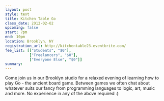 ```yaml
---
layout: post
style: text
title: Kitchen Table Go
class_date: 2012-02-02
upcoming: false
start: 7pm
end: 10pm
location: Brooklyn, NY
registration_url: http://kitchentable23.eventbrite.com/
fee_list: [["Students", "$0"],
           ["Freelancers", "$0"],
           ["Everyone Else", "$0"]]
summary: 
---
```


Come join us in our Brooklyn studio for a relaxed evening of learning how to play Go - the ancient board game. Between games we often chat about whatever suits our fancy from programming languages to logic, art, music and more. No experience in any of the above required :)

